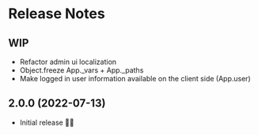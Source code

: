 # Release Notes

## WIP

- Refactor admin ui localization
- Object.freeze App._vars + App._paths
- Make logged in user information available on the client side (App.user)

## 2.0.0 (2022-07-13)

- Initial release 🍾🥳
